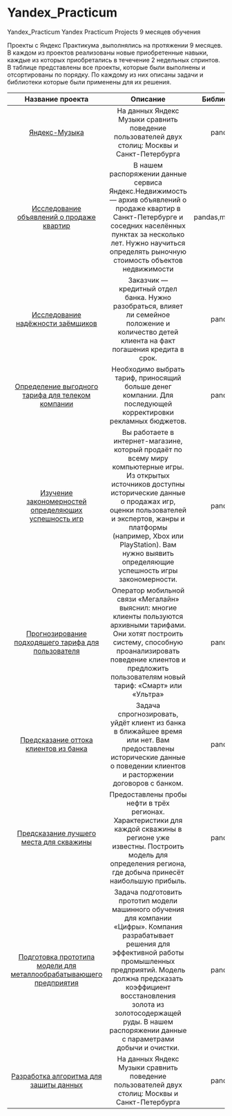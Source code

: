 # Yandex_Practicum
Yandex_Practicum Yandex Practicum Projects 9 месяцев обучения

Проекты с Яндекс Практикума ,выполнялись на протяжении 9 месяцев. В каждом из проектов реализованы новые приобретенные навыки, каждые из которых приобретались в течечение 2 недельных спринтов. В таблице представлены все проекты, которые были выполнены и отсортированы по порядку. По каждому из них  описаны задачи и библиотеки которые были применены для их решения.

|Название проекта |Описание|Библиотеки |
|:-: |:-: | :-: |
|[Яндекс-Музыка](https://github.com/viborku/Yandex_Practicum/tree/main/Музыка%20больших%20городов)|На данных Яндекс Музыки сравнить поведение пользователей двух столиц: Москвы и Санкт-Петербурга|pandas |
|[Исследование объявлений о продаже квартир](https://github.com/viborku/Yandex_Practicum/tree/main/Исследование%20объявлений%20о%20продаже%20квартир)| В нашем распоряжении данные сервиса Яндекс.Недвижимость — архив объявлений о продаже квартир в Санкт-Петербурге и соседних населённых пунктах за несколько лет. Нужно научиться определять рыночную стоимость объектов недвижимости|pandas,matplotlib|
|[Исследование надёжности заёмщиков](https://github.com/viborku/Yandex_Practicum/tree/main/Исследование%20надежности%20заемщиков)|Заказчик — кредитный отдел банка. Нужно разобраться, влияет ли семейное положение и количество детей клиента на факт погашения кредита в срок.|pandas |
|[Определение выгодного тарифа для телеком компании](https://github.com/viborku/Yandex_Practicum/tree/main/Определение%20выгодного%20тарифа%20для%20телеком%20компании)|Необходимо выбрать тариф, приносящий больше денег компании. Для последующей корректировки рекламных бюджетов.|pandas |
|[Изучение закономерностей определяющих успешность игр](https://github.com/viborku/Yandex_Practicum/tree/main/Изучение%20закономерностей%20определяющих%20успешность%20игр)|Вы работаете в интернет-магазине, который продаёт по всему миру компьютерные игры. Из открытых источников доступны исторические данные о продажах игр, оценки пользователей и экспертов, жанры и платформы (например, Xbox или PlayStation). Вам нужно выявить определяющие успешность игры закономерности.|pandas|
|[Прогнозирование подходящего тарифа для пользователя](https://github.com/viborku/Yandex_Practicum/tree/main/Прогнозирование%20подходящего%20тарифа%20для%20пользователя)|Оператор мобильной связи «Мегалайн» выяснил: многие клиенты пользуются архивными тарифами. Они хотят построить систему, способную проанализировать поведение клиентов и предложить пользователям новый тариф: «Смарт» или «Ультра»|pandas |
|[Предсказание оттока клиентов из банка](https://github.com/viborku/Yandex_Practicum/tree/main/Предсказание%20оттока%20клиентов%20из%20банка)|Задача спрогнозировать, уйдёт клиент из банка в ближайшее время или нет. Вам предоставлены исторические данные о поведении клиентов и расторжении договоров с банком.|pandas |
|[Предсказание лучшего места для скважины](https://github.com/viborku/Yandex_Practicum/tree/main/Предсказание%20лучшего%20места%20для%20скважины)|Предоставлены пробы нефти в трёх регионах. Характеристики для каждой скважины в регионе уже известны. Построить модель для определения региона, где добыча принесёт наибольшую прибыль.|pandas |
|[Подготовка прототипа модели для металлообрабатывающего предприятия](https://github.com/viborku/Yandex_Practicum/tree/main/Подготовка%20прототипа%20модели%20для%20металлообрабатывающего%20предприятия)|Задача подготовить прототип модели машинного обучения для компании «Цифры». Компания разрабатывает решения для эффективной работы промышленных предприятий. Модель должна предсказать коэффициент восстановления золота из золотосодержащей руды. В нашем распоряжении данные с параметрами добычи и очистки.|pandas |
|[Разработка алгоритма для защиты данных](https://github.com/viborku/Yandex_Practicum/tree/main/Разработка%20алгоритма%20для%20защиты%20данных)|На данных Яндекс Музыки сравнить поведение пользователей двух столиц: Москвы и Санкт-Петербурга|pandas |

